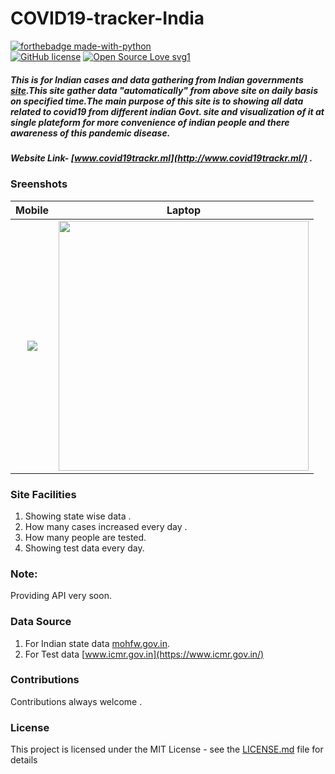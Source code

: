 # COVID19-tracker-India

[![forthebadge made-with-python](http://ForTheBadge.com/images/badges/made-with-python.svg)](https://www.python.org/)<br>
[![GitHub license](https://img.shields.io/github/license/Naereen/StrapDown.js.svg)](https://github.com/subahanii/COVID19-tracker/blob/master/LICENSE)
[![Open Source Love svg1](https://badges.frapsoft.com/os/v1/open-source.svg?v=103)](https://github.com/ellerbrock/open-source-badges/)



##### This is for Indian cases and data gathering from Indian governments [site](https://www.mohfw.gov.in/).This site gather data "automatically" from above site on daily basis on specified time.The main purpose of this site is to showing all data related to covid19 from different indian Govt. site and visualization of it at single plateform for more convenience of indian people and there awareness of this pandemic disease.

##### Website Link- [www.covid19trackr.ml](http://www.covid19trackr.ml/) .

### Sreenshots

Mobile             | Laptop
:-------------------------:|:-------------------------:
<img src="https://github.com/subahanii/COVID19-tracker/blob/master/DataBase/covid19%20edited.gif" />  |  <img src="https://github.com/subahanii/COVID19-tracker/blob/master/DataBase/first_edit_1.gif" height='400' />

### Site Facilities
1. Showing state wise data .
2. How many cases increased every day .
3. How many people are tested.
4. Showing test data every day.
 ### Note:
 Providing API very soon.


### Data Source 
1. For Indian state data [mohfw.gov.in](https://www.mohfw.gov.in/).
2. For Test data [www.icmr.gov.in](https://www.icmr.gov.in/)

### Contributions
Contributions always welcome .

### License
This project is licensed under the MIT License - see the [LICENSE.md](https://github.com/subahanii/COVID19-tracker/blob/master/LICENSE) file for details
